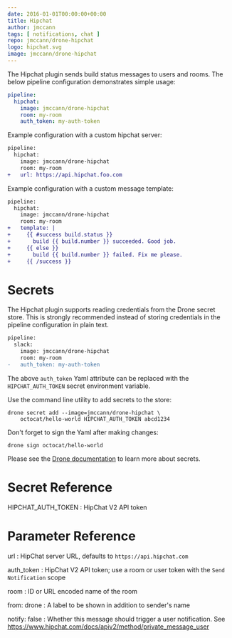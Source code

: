 ```yaml
---
date: 2016-01-01T00:00:00+00:00
title: Hipchat
author: jmccann
tags: [ notifications, chat ]
repo: jmccann/drone-hipchat
logo: hipchat.svg
image: jmccann/drone-hipchat
---
```


The Hipchat plugin sends build status messages to users and rooms. The below pipeline configuration demonstrates simple usage:

```yaml
pipeline:
  hipchat:
    image: jmccann/drone-hipchat
    room: my-room
    auth_token: my-auth-token
```

Example configuration with a custom hipchat server:

```diff
pipeline:
  hipchat:
    image: jmccann/drone-hipchat
    room: my-room
+   url: https://api.hipchat.foo.com
```

Example configuration with a custom message template:

```diff
pipeline:
  hipchat:
    image: jmccann/drone-hipchat
    room: my-room
+   template: |
+     {{ #success build.status }}
+       build {{ build.number }} succeeded. Good job.
+     {{ else }}
+       build {{ build.number }} failed. Fix me please.
+     {{ /success }}
```

# Secrets

The Hipchat plugin supports reading credentials from the Drone secret store. This is strongly recommended instead of storing credentials in the pipeline configuration in plain text.

```diff
pipeline:
  slack:
    image: jmccann/drone-hipchat
    room: my-room
-   auth_token: my-auth-token
```

The above `auth_token` Yaml attribute can be replaced with the `HIPCHAT_AUTH_TOKEN` secret environment variable.

Use the command line utility to add secrets to the store:

```nohighlight
drone secret add --image=jmccann/drone-hipchat \
    octocat/hello-world HIPCHAT_AUTH_TOKEN abcd1234
```

Don't forget to sign the Yaml after making changes:

```nohighlight
drone sign octocat/hello-world
```

Please see the [Drone documentation](http://readme.drone.io/0.5/secrets-with-plugins/) to learn more about secrets.

# Secret Reference

HIPCHAT_AUTH_TOKEN
: HipChat V2 API token

# Parameter Reference

url
: HipChat server URL, defaults to `https://api.hipchat.com`

auth_token
: HipChat V2 API token; use a room or user token with the `Send Notification` scope

room
: ID or URL encoded name of the room

from: drone
: A label to be shown in addition to sender's name

notify: false
: Whether this message should trigger a user notification. See https://www.hipchat.com/docs/apiv2/method/private_message_user
